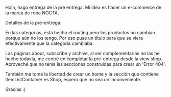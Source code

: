 Hola, hago entrega de la pre entrega. Mi idea es hacer un e-commerce de la marca de ropa NOCTA.


Detalles de la pre-entrega:

En las categorías, está hecho el routing pero los productos no cambian porque aún no los tengo. Por eso puse un título para que se viera efectivamente que la categoría cambiaba.

Las páginas about, subscribe y archive, al ser complementarias no las he hecho todavía, me centré en completar la pre-entrega desde la view shop. Aproveché que no tenía las secciones construidas para crear un 'Error 404'.

También me tomé la libertad de crear un home y la sección que contiene ItemListContainer es Shop, espero que no sea un inconveniente.

Gracias :)

